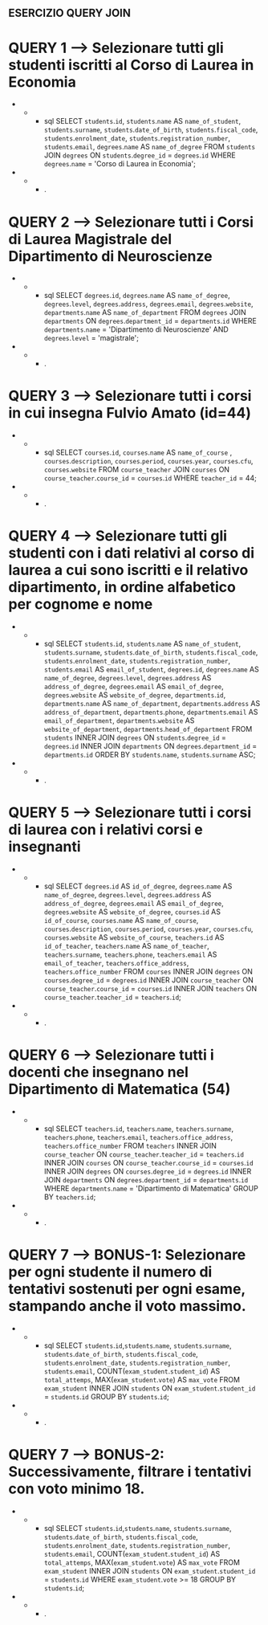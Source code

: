 ## ESERCIZIO QUERY JOIN

# QUERY 1 --> Selezionare tutti gli studenti iscritti al Corso di Laurea in Economia

- - - sql
SELECT `students`.`id`, `students`.`name` AS `name_of_student`, `students`.`surname`, `students`.`date_of_birth`, `students`.`fiscal_code`, `students`.`enrolment_date`, `students`.`registration_number`, `students`.`email`, `degrees`.`name` AS `name_of_degree` 
FROM `students` 
JOIN `degrees` 
ON `students`.`degree_id` = `degrees`.`id` 
WHERE `degrees`.`name` = 'Corso di Laurea in Economia';

- - - .

# QUERY 2 --> Selezionare tutti i Corsi di Laurea Magistrale del Dipartimento di Neuroscienze

- - - sql
SELECT `degrees`.`id`, `degrees`.`name` AS `name_of_degree`, `degrees`.`level`, `degrees`.`address`, `degrees`.`email`, `degrees`.`website`, `departments`.`name` AS `name_of_department` 
FROM `degrees` 
JOIN `departments` 
ON `degrees`.`department_id` = `departments`.`id` 
WHERE `departments`.`name` = 'Dipartimento di Neuroscienze' 
AND `degrees`.`level` = 'magistrale';

- - - .

# QUERY 3 --> Selezionare tutti i corsi in cui insegna Fulvio Amato (id=44)

- - - sql
SELECT `courses`.`id`, `courses`.`name` AS `name_of_course` , `courses`.`description`, `courses`.`period`, `courses`.`year`, `courses`.`cfu`, `courses`.`website` 
FROM `course_teacher` 
JOIN `courses` 
ON `course_teacher`.`course_id` = `courses`.`id` 
WHERE `teacher_id` = 44;

- - - .

# QUERY 4 --> Selezionare tutti gli studenti con i dati relativi al corso di laurea a cui sono iscritti e il relativo dipartimento, in ordine alfabetico per cognome e nome

- - - sql
SELECT `students`.`id`, `students`.`name` AS `name_of_student`, `students`.`surname`, `students`.`date_of_birth`, `students`.`fiscal_code`, `students`.`enrolment_date`, `students`.`registration_number`, `students`.`email` AS `email_of_student`, 
`degrees`.`id`, `degrees`.`name` AS `name_of_degree`, `degrees`.`level`, `degrees`.`address` AS `address_of_degree`, `degrees`.`email` AS `email_of_degree`, `degrees`.`website` AS `website_of_degree`, 
`departments`.`id`, `departments`.`name` AS `name_of_department`, `departments`.`address` AS `address_of_department`, `departments`.`phone`, `departments`.`email` AS `email_of_department`, `departments`.`website` AS `website_of_department`, `departments`.`head_of_department` 
FROM `students` 
INNER JOIN `degrees` ON `students`.`degree_id` = `degrees`.`id` 
INNER JOIN `departments` ON `degrees`.`department_id` = `departments`.`id` 
ORDER BY `students`.`name`, `students`.`surname` ASC;

- - - .

# QUERY 5 --> Selezionare tutti i corsi di laurea con i relativi corsi e insegnanti

- - - sql
SELECT `degrees`.`id` AS `id_of_degree`, `degrees`.`name` AS `name_of_degree`, `degrees`.`level`, `degrees`.`address` AS `address_of_degree`, `degrees`.`email` AS `email_of_degree`, `degrees`.`website` AS `website_of_degree`,
`courses`.`id` AS `id_of_course`, `courses`.`name` AS `name_of_course`, `courses`.`description`, `courses`.`period`, `courses`.`year`, `courses`.`cfu`, `courses`.`website` AS `website_of_course`,
`teachers`.`id` AS `id_of_teacher`, `teachers`.`name` AS `name_of_teacher`, `teachers`.`surname`, `teachers`.`phone`, `teachers`.`email` AS `email_of_teacher`, `teachers`.`office_address`, `teachers`.`office_number`
FROM `courses`
INNER JOIN `degrees` ON `courses`.`degree_id` = `degrees`.`id`
INNER JOIN `course_teacher` ON `course_teacher`.`course_id` = `courses`.`id`
INNER JOIN `teachers` ON `course_teacher`.`teacher_id` = `teachers`.`id`;
- - - .

# QUERY 6 --> Selezionare tutti i docenti che insegnano nel Dipartimento di Matematica (54)

- - - sql
SELECT `teachers`.`id`, `teachers`.`name`, `teachers`.`surname`, `teachers`.`phone`, `teachers`.`email`, `teachers`.`office_address`, `teachers`.`office_number` 
FROM `teachers` 
INNER JOIN `course_teacher` ON `course_teacher`.`teacher_id` = `teachers`.`id` 
INNER JOIN `courses` ON `course_teacher`.`course_id` = `courses`.`id` 
INNER JOIN `degrees` ON `courses`.`degree_id` = `degrees`.`id` 
INNER JOIN `departments` ON `degrees`.`department_id` = `departments`.`id` 
WHERE `departments`.`name` = 'Dipartimento di Matematica' 
GROUP BY `teachers`.`id`;

- - - .

# QUERY 7 --> BONUS-1: Selezionare per ogni studente il numero di tentativi sostenuti per ogni esame, stampando anche il voto massimo. 

- - - sql
SELECT `students`.`id`,`students`.`name`, `students`.`surname`, `students`.`date_of_birth`, `students`.`fiscal_code`, `students`.`enrolment_date`, `students`.`registration_number`, `students`.`email`, COUNT(`exam_student`.`student_id`) AS `total_attemps`, MAX(`exam_student`.`vote`) AS `max_vote`
FROM `exam_student`
INNER JOIN `students` ON `exam_student`.`student_id` = `students`.`id`
GROUP BY `students`.`id`;
- - - .

# QUERY 7 --> BONUS-2: Successivamente, filtrare i tentativi con voto minimo 18.

- - - sql
SELECT `students`.`id`,`students`.`name`, `students`.`surname`, `students`.`date_of_birth`, `students`.`fiscal_code`, `students`.`enrolment_date`, `students`.`registration_number`, `students`.`email`, COUNT(`exam_student`.`student_id`) AS `total_attemps`, MAX(`exam_student`.`vote`) AS `max_vote`
FROM `exam_student`
INNER JOIN `students` ON `exam_student`.`student_id` = `students`.`id`
WHERE `exam_student`.`vote` >= 18
GROUP BY `students`.`id`;
- - - .